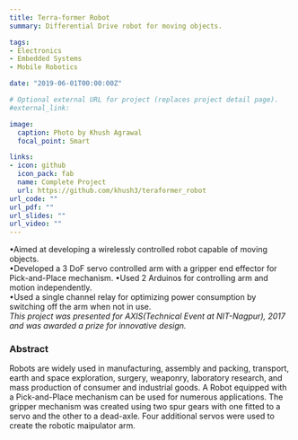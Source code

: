 ```yaml
---
title: Terra-former Robot
summary: Differential Drive robot for moving objects.

tags:
- Electronics
- Embedded Systems
- Mobile Robotics

date: "2019-06-01T00:00:00Z"

# Optional external URL for project (replaces project detail page).
#external_link: 

image:
  caption: Photo by Khush Agrawal
  focal_point: Smart

links:
- icon: github
  icon_pack: fab
  name: Complete Project
  url: https://github.com/khush3/teraformer_robot
url_code: ""
url_pdf: ""
url_slides: ""
url_video: ""
---
```


•Aimed at developing a wirelessly controlled robot capable of moving objects. \
•Developed a 3 DoF servo controlled arm with a gripper end effector for Pick-and-Place mechanism. 
•Used 2 Arduinos for controlling arm and motion independently. \
•Used a single channel relay for optimizing power consumption by switching off the arm when not in use. \
*This project was presented for AXIS(Technical Event at NIT-Nagpur), 2017 and was awarded a prize for innovative design.*

### Abstract 
Robots are widely used in manufacturing, assembly and packing, transport, earth and space exploration, surgery, weaponry, laboratory research, and mass production of consumer and industrial goods. A Robot equipped with a Pick-and-Place mechanism can be used for numerous applications. The gripper mechanism was created using two spur gears with one fitted to a servo and the other to a dead-axle. Four additional servos were used to create the robotic maipulator arm.